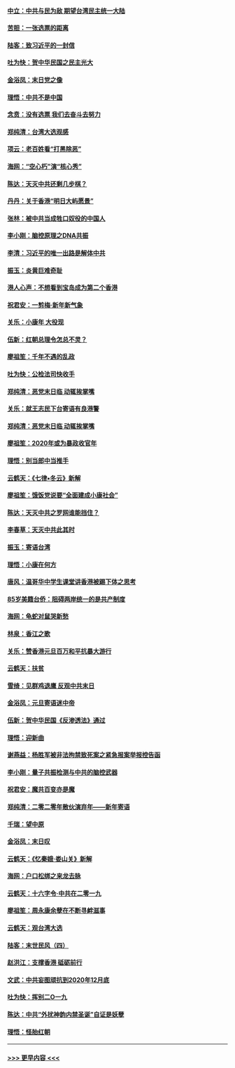 #### [中立：中共与民为敌 期望台湾民主统一大陆](../pages/nsc993/n11790392.md?t=01140255) 
#### [苦胆：一张选票的距离](../pages/nsc993/n11788914.md?t=01140255) 
#### [陆客：致习近平的一封信](../pages/nsc993/n11788867.md?t=01140255) 
#### [吐为快：贺中华民国之民主光大](../pages/nsc993/n11788618.md?t=01140255) 
#### [金浴凤：末日党之像](../pages/nsc993/n11787475.md?t=01140255) 
#### [理悟：中共不是中国](../pages/nsc993/n11787463.md?t=01140255) 
#### [念贲：没有选票  我们去奋斗去努力](../pages/nsc993/n11787398.md?t=01140255) 
#### [郑纯清：台湾大选观感](../pages/nsc993/n11786210.md?t=01140255) 
#### [项云：老百姓看“打黑除恶”](../pages/nsc993/n11785398.md?t=01140255) 
#### [海网：“空心朽”演“核心秀”](../pages/nsc993/n11783874.md?t=01140255) 
#### [陈达：天灭中共还剩几步棋？](../pages/nsc993/n11783719.md?t=01140255) 
#### [丹丹：关于香港“明日大屿愿景”](../pages/nsc993/n11783273.md?t=01140255) 
#### [张林：被中共当成牲口奴役的中国人](../pages/nsc993/n11782397.md?t=01140255) 
#### [李小刚：脑控原理之DNA共振](../pages/nsc993/n11780962.md?t=01140255) 
#### [李清：习近平的唯一出路是解体中共](../pages/nsc993/n11780866.md?t=01140255) 
#### [振玉：炎黄巨难奇耻](../pages/nsc993/n11779632.md?t=01140255) 
#### [港人心声：不想看到宝岛成为第二个香港](../pages/nsc993/n11778817.md?t=01140255) 
#### [祝君安：一剪梅‧新年新气象](../pages/nsc993/n11776340.md?t=01140255) 
#### [关乐：小康年 大役现](../pages/nsc993/n11774213.md?t=01140255) 
#### [伍新：红朝总理令怎总不灵？](../pages/nsc993/n11770813.md?t=01140255) 
#### [廖祖笙：千年不遇的乱政](../pages/nsc993/n11770373.md?t=01140255) 
#### [吐为快：公检法司快收手](../pages/nsc993/n11770359.md?t=01140255) 
#### [郑纯清：恶党末日临 动辄挨掌嘴](../pages/nsc993/n11769912.md?t=01140255) 
#### [关乐：就王志民下台寄语有良港警](../pages/nsc993/n11769903.md?t=01140255) 
#### [郑纯清：恶党末日临 动辄挨掌嘴](../pages/nsc993/n11769356.md?t=01140255) 
#### [廖祖笙：2020年或为暴政收官年](../pages/nsc993/n11768216.md?t=01140255) 
#### [理悟：别当郎中当推手](../pages/nsc993/n11768243.md?t=01140255) 
#### [云鹤天：《七律▪冬云》新解](../pages/nsc993/n11768204.md?t=01140255) 
#### [廖祖笙：饿饭党说要“全面建成小康社会”](../pages/nsc993/n11767482.md?t=01140255) 
#### [陈达：天灭中共之罗网谁能挡住？](../pages/nsc993/n11767465.md?t=01140255) 
#### [李春草：天灭中共此其时](../pages/nsc993/n11767452.md?t=01140255) 
#### [振玉：寄语台湾](../pages/nsc993/n11767432.md?t=01140255) 
#### [理悟：小康在何方](../pages/nsc993/n11767394.md?t=01140255) 
#### [唐风：温哥华中学生课堂讲香港被踢下体之思考](../pages/nsc993/n11766848.md?t=01140255) 
#### [85岁美籍台侨：阻碍两岸统一的是共产制度](../pages/nsc993/n11765043.md?t=01140255) 
#### [海网：龟蛇对鼠哭新愁](../pages/nsc993/n11764895.md?t=01140255) 
#### [林泉：香江之歌](../pages/nsc993/n11764415.md?t=01140255) 
#### [关乐：赞香港元旦百万和平抗暴大游行](../pages/nsc993/n11764382.md?t=01140255) 
#### [云鹤天：扶贫](../pages/nsc993/n11764245.md?t=01140255) 
#### [雪绮：见群鸡退鹰  反观中共末日](../pages/nsc993/n11762112.md?t=01140255) 
#### [金浴凤：元旦寄语迷中帝](../pages/nsc993/n11761788.md?t=01140255) 
#### [伍新：贺中华民国《反渗透法》通过](../pages/nsc993/n11761994.md?t=01140255) 
#### [理悟：迎新曲](../pages/nsc993/n11761152.md?t=01140255) 
#### [谢燕益：杨胜军被非法拘禁致死案之紧急报案举报控告函](../pages/nsc993/n11756134.md?t=01140255) 
#### [李小刚：量子共振检测与中共的脑控武器](../pages/nsc993/n11754518.md?t=01140255) 
#### [祝君安：魔共百变亦是魔](../pages/nsc993/n11754469.md?t=01140255) 
#### [郑纯清：二零二零年散伙演弃年——新年寄语](../pages/nsc993/n11754195.md?t=01140255) 
#### [千瑞：望中原](../pages/nsc993/n11754159.md?t=01140255) 
#### [金浴凤：末日叹](../pages/nsc993/n11752359.md?t=01140255) 
#### [云鹤天：《忆秦娥‧娄山关》新解](../pages/nsc993/n11752348.md?t=01140255) 
#### [海网：户口松绑之来龙去脉](../pages/nsc993/n11752328.md?t=01140255) 
#### [云鹤天：十六字令‧中共在二零一九](../pages/nsc993/n11752305.md?t=01140255) 
#### [廖祖笙：周永康余孽在不断寻衅滋事](../pages/nsc993/n11751013.md?t=01140255) 
#### [云鹤天：观台湾大选](../pages/nsc993/n11751007.md?t=01140255) 
#### [陆客：末世民风（四）](../pages/nsc993/n11749203.md?t=01140255) 
#### [赵洪江：支撑香港 砥砺前行](../pages/nsc993/n11748482.md?t=01140255) 
#### [文武：中共妄图顽抗到2020年12月底](../pages/nsc993/n11748446.md?t=01140255) 
#### [吐为快：挥别二O一九](../pages/nsc993/n11748411.md?t=01140255) 
#### [陈达：中共“外扰神韵内禁圣诞”自证是妖孽](../pages/nsc993/n11748226.md?t=01140255) 
#### [理悟：怪胎红朝](../pages/nsc993/n11748206.md?t=01140255) 

----
#### [ >>> 更早内容 <<< ](../indexes/nsc993-earlier.md)
